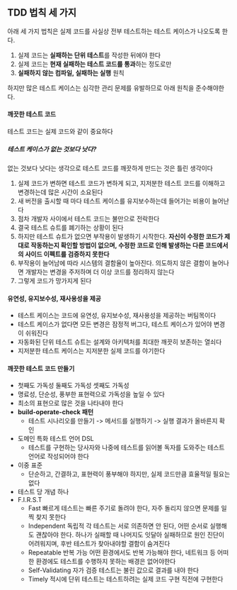 ## TDD 법칙 세 가지
아래 세 가지 법칙은 실제 코드를 사실상 전부 테스트하는 테스트 케이스가 나오도록 한다.

1. 실제 코드는 **실패하는 단위 테스트**를 작성한 뒤에야 한다
2. 실제 코드는 **현재 실패하는 테스트 코드를 통과**하는 정도로만
3. **실패하지 않는 컴파일, 실패하는 실행** 원칙

하지만 많은 테스트 케이스는 심각한 관리 문제를 유발하므로 아래 원칙을 준수해야한다.

#### 깨끗한 테스트 코드
테스트 코드는 실제 코드와 같이 중요하다
##### 테스트 케이스가 없는 것보다 낫다? 
없는 것보다 낫다는 생각으로 테스트 코드를 깨끗하게 만드는 것은 틀린 생각이다

1. 실제 코드가 변하면 테스트 코드가 변하게 되고, 지저분한 테스트 코드를 이해하고 변경하는데 많은 시간이 소요된다
2. 새 버전을 출시할 때 마다 테스트 케이스를 유지보수하는데 들어가는 비용이 늘어난다
3. 점차 개발자 사이에서 테스트 코드는 불만으로 전락한다
4. 결국 테스트 슈트를 폐기하는 상황이 된다  
5. 하지만 테스트 슈트가 없으면 부작용이 발생하기 시작한다. **자신이 수정한 코드가 제대로 작동하는지 확인할 방법이 없으며, 수정한 코드로 인해 발생하는 다른 코드에서의 사이드 이펙트를 검증하지 못한다**
6. 부작용이 늘어남에 따라 시스템의 결함율이 높아진다. 의도하지 않은 결함이 늘어나면 개발자는 변경을 주저하며 더 이상 코드를 정리하지 않는다
7. 그렇게 코드가 망가지게 된다

#### 유연성, 유지보수성, 재사용성을 제공
* 테스트 케이스는 코드에 유연성, 유지보수성, 재사용성을 제공하는 버팀목이다
* 테스트 케이스가 없다면 모든 변경은 잠정적 버그다, 테스트 케이스가 있어야 변경이 쉬워진다
* 자동화된 단위 테스트 슈트는 설계와 아키텍처를 최대한 깨끗히 보존하는 열쇠다
* 지저분한 테스트 케이스는 지저분한 실제 코드를 야기한다
 
#### 깨끗한 테스트 코드 만들기
* 첫째도 가독성 둘째도 가독성 셋째도 가독성
* 명료성, 단순성, 풍부한 표현력으로 가독성을 높일 수 있다
* 최소의 표현으로 많은 것을 나타내야 한다
* **build-operate-check 패턴**
	*  테스트 시나리오를 만들기 -> 메서드를 실행하기 -> 실행 결과가 올바른지 확인
* 도메인 특화 테스트 언어 DSL
	* 테스트를 구현하는 당사자와 나중에 테스트를 읽어볼 독자를 도와주는 테스트 언어로 작성되어야 한다
* 이중 표준
	- 단순하고, 간결하고, 표현력이 풍부해야 하지만, 실제 코드만큼 효율적일 필요는 없다
* 테스트 당 개념 하나
* F.I.R.S.T
	* Fast 빠르게
		테스트는 빠른 주기로 돌려야 한다, 자주 돌리지 않으면 문제를 일찍 찾지 못한다
	* Independent 독립적
		각 테스트는 서로 의존하면 안 된다, 어떤 순서로 실행해도 괜찮아야 한다. 하나가 실패할 때 나머지도 잇달아 실패하므로 원인 진단이 어려워지며, 후반 테스트가 찾아내야할 결함이 숨겨진다
	* Repeatable 반복 가능
		어떤 환경에서도 반복 가능해야 한다, 네트워크 등 어떠한 환경에도 테스트를 수행하지 못하는 배경은 없어야한다
	* Self-Validating 자가 검증
		테스트는 불린 값으로 결과를 내야 한다
	* Timely 적시에
		단위 테스트는 테스트하려는 실제 코드 구현 직전에 구현한다

